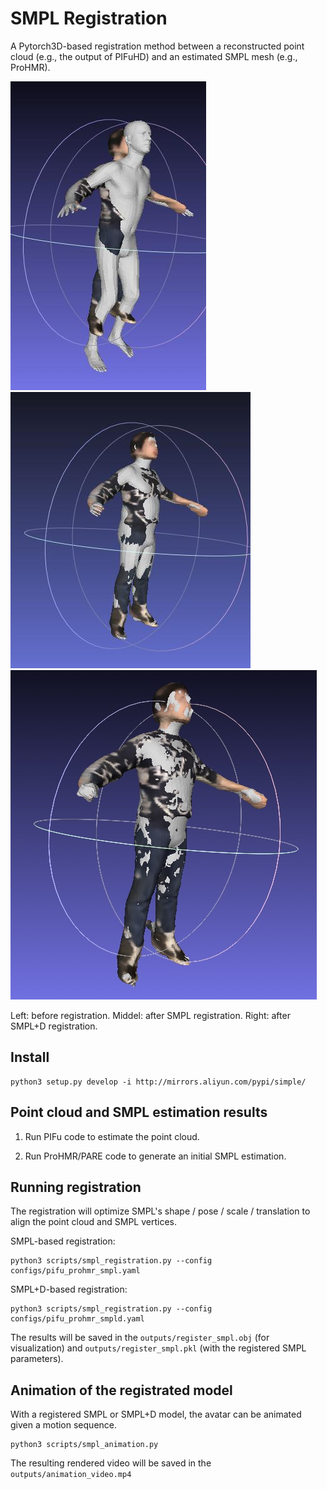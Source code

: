 # SMPL Registration

A Pytorch3D-based registration method between a reconstructed point cloud (e.g., the output of PIFuHD) and an estimated SMPL mesh (e.g., ProHMR).

![Before registration](data/figures/before_registration.jpg)
![After registration](data/figures/after_registration.jpg)
![After registration](data/figures/after_smpld_registration.jpg)

Left: before registration. Middel: after SMPL registration. Right: after SMPL+D registration.

## Install

```
python3 setup.py develop -i http://mirrors.aliyun.com/pypi/simple/
```

## Point cloud and SMPL estimation results

1. Run PIFu code to estimate the point cloud.

1. Run ProHMR/PARE code to generate an initial SMPL estimation.

## Running registration

The registration will optimize SMPL's shape / pose / scale / translation to align the point cloud and SMPL vertices.

SMPL-based registration:

```
python3 scripts/smpl_registration.py --config configs/pifu_prohmr_smpl.yaml
```

SMPL+D-based registration:

```
python3 scripts/smpl_registration.py --config configs/pifu_prohmr_smpld.yaml
```

The results will be saved in the ```outputs/register_smpl.obj``` (for visualization) and ```outputs/register_smpl.pkl``` (with the registered SMPL parameters).


## Animation of the registrated model

With a registered SMPL or SMPL+D model, the avatar can be animated given a motion sequence.

```
python3 scripts/smpl_animation.py
```

The resulting rendered video will be saved in the ```outputs/animation_video.mp4```
